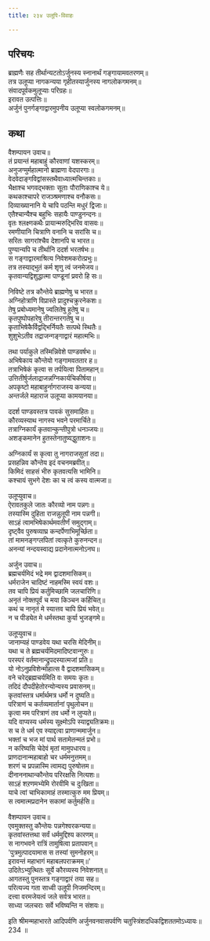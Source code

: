 ```yaml
---
title: २३४ उलूपि-विवाहः

---
```

## परिचयः

ब्राह्मणैः सह तीर्थान्यटतोऽर्जुनस्य स्नानार्थं गङ्गायामवतरणम्॥  
तत्र उलूप्या नागकन्यया गृहीतस्यार्जुनस्य नागलोकगमनम्॥  
संवादपूर्वकमुलूप्याः परिग्रहः॥  
इरावत उत्पत्तिः॥  
अर्जुनं पुनर्गङ्गाद्वारमुपनीय उलूप्या स्वलोकगमनम्॥  

## कथा

वैशम्पायन उवाच॥  
तं प्रयान्तं महाबाहुं कौरवाणां यशस्करम्॥  
अनुजग्मुर्महात्मानो ब्राह्मणा वेदपारगाः॥  
वेदवेदाङ्गविद्वांसस्तथैवाध्यात्मचिन्तकाः॥  
भैक्षाश्च भगवद्भक्ताः सूताः पौराणिकाश्च ये॥  
कथकाश्चापरे राजञ्श्रमणाश्च वनौकसः॥  
दिव्याख्यानानि ये चापि पठन्ति मधुरं द्विजाः॥  
एतैश्चान्यैश्च बहुभिः सहायैः पाण्डुनन्दनः॥  
वृतः श्लक्ष्णकथैः प्रायान्मरुद्भिरिव वासवः॥  
रमणीयानि चित्राणि वनानि च सरांसि च॥  
सरितः सागरांश्चैव देशानपि च भारत॥  
पुण्यान्यपि च तीर्थानि ददर्श भरतर्षभः॥  
स गङ्गाद्वारमाश्रित्य निवेशमकरोत्प्रभुः॥  
तत्र तस्याद्भुतं कर्म शृणु त्वं जनमेजय॥  
कृतवान्यद्विशुद्धात्मा पाण्डूनां प्रवरो हि सः॥  

निविष्टे तत्र कौन्तेये ब्राह्मणेषु च भारत॥  
अग्निहोत्राणि विप्रास्ते प्रादुश्चक्रुरनेकशः॥  
तेषु प्रबोध्यमानेषु ज्वलितेषु हुतेषु च॥  
कृतपुष्पोपहारेषु तीरान्तरगतेषु च॥  
कृताभिषेकैर्विद्वद्भिर्नियतैः सत्पथे स्थितैः॥  
शुशुभेऽतीव तद्राजन्गङ्गाद्वारं महात्मभिः॥  

तथा पर्याकुले तस्मिन्निवेशे पाण्डवर्षभः॥  
अभिषेकाय कौन्तेयो गङ्गामवततार ह॥  
तत्राभिषेकं कृत्वा स तर्पयित्वा पितामहान्॥  
उत्तितीर्षुर्जलाद्राजन्नग्निकार्यचिकीर्षया॥  
अपकृष्टो महाबाहुर्नागराजस्य कन्यया॥  
अन्तर्जले महाराज उलूप्या कामयानया॥  

ददर्श पाण्डवस्तत्र पावकं सुसमाहितः॥  
कौरव्यस्याथ नागस्य भवने परमार्चिते॥  
तत्राग्निकार्यं कृतवान्कुन्तीपुत्रो धनञ्जयः॥  
अशङ्कमानेन हुतस्तेनातुष्यद्धुताशनः॥  

अग्निकार्यं स कृत्वा तु नागराजसुतां तदा॥  
प्रसहन्निव कौन्तेय इदं वचनमब्रवीत्॥  
किमिदं साहसं भीरु कृतवत्यसि भामिनि॥  
कश्चायं सुभगे देशः का च त्वं कस्य वात्मजा॥  

उलूप्युवाच॥  
ऐरावतकुले जातः कौरव्यो नाम पन्नगः॥  
तस्यास्मि दुहिता राजन्नुलूपी नाम पन्नगी॥  
साऽहं त्वामभिषेकार्थमवतीर्णं समुद्गाम्॥  
दृष्ट्वैव पुरुषव्याघ्र कन्दर्पेणाभिमूर्च्छिता॥  
तां मामनङ्गग्लपितां त्वत्कृते कुरुनन्दन॥  
अनन्यां नन्दयस्वाद्य प्रदानेनात्मनोऽनघ॥  

अर्जुन उवाच॥  
ब्रह्मचर्यमिदं भद्रे मम द्वादशमासिकम्॥  
धर्मराजेन चादिष्टं नाहमस्मि स्वयं वशः॥  
तव चापि प्रियं कर्तुमिच्छामि जलचारिणि॥  
अनृतं नोक्तपूर्वं च मया किञ्चन कर्हिचित्॥  
कथं च नानृतं मे स्यात्तव चापि प्रियं भवेत्॥  
न च पीड्येत मे धर्मस्तथा कुर्या भुजङ्गमे॥  

उलूप्युवाच॥  
जानाम्यहं पाण्डवेय यथा चरसि मेदिनीम्॥  
यथा च ते ब्रह्मचर्यमिदमादिष्टवान्गुरुः॥  
परस्परं वर्तमानान्द्रुपदस्यात्मजां प्रति॥  
यो नोऽनुप्रविशेन्मोहात्स वै द्वादशमासिकम्॥  
वने चरेद्ब्रह्मचर्यमिति वः समयः कृतः॥  
तदिदं दौपदीहेतोरन्योन्यस्य प्रवासनम्॥  
कृतवांस्तत्र धर्मार्थमत्र धर्मो न दुष्यति॥  
परित्राणं च कर्तव्यमार्तानां पृथुलोचन॥  
कृत्वा मम परित्राणं तव धर्मो न लुप्यते॥  
यदि वाप्यस्य धर्मस्य सूक्ष्मोऽपि स्याद्व्यतिक्रमः॥  
स च ते धर्म एव स्याद्दत्वा प्राणान्ममार्जुन॥  
भक्तां च भज मां पार्थ सतामेतन्मतं प्रभो॥  
न करिष्यसि चेदेवं मृतां मामुपधारय॥  
प्राणदानान्महाबाहो चर धर्ममनुत्तमम्॥  
शरणं च प्रपन्नास्मि त्वामद्य पुरुषोत्तम॥  
दीनाननाथान्कौन्तेय परिरक्षसि नित्यशः॥  
साऽहं शऱणमभ्येमि रोरवीमि च दुःखिता॥  
याचे त्वां चाभिकामाहं तस्मात्कुरु मम प्रियम्॥  
स त्वमात्मप्रदानेन सकामां कर्तुमर्हसि॥  

वैशम्पायन उवाच॥  
एवमुक्तस्तु कौन्तेयः पन्नगेश्वरकन्यया॥  
कृतवांस्तत्तथा सर्वं धर्ममुद्दिश्य कारणम्॥  
स नागभवने रात्रिं तामुषित्वा प्रतापवान्॥  
'पुत्रमुत्पादयामास स तस्यां सुमनोहरम्॥  
इरावन्तं महाभागं महाबलपराक्रमम्॥'  
उदितेऽभ्युत्थितः सूर्ये कौरव्यस्य निवेशनात्॥  
आगतस्तु पुनस्तत्र गङ्गाद्वारं तया सह॥  
परित्यज्य गता साध्वी उलूपी निजमन्दिरम्॥  
दत्त्वा वरमजेयत्वं जले सर्वत्र भारत॥  
साध्या जलचराः सर्वे भविष्यन्ति न संशयः॥  

इति श्रीमन्महाभारते आदिपर्वणि अर्जुनवनवासपर्वणि चतुस्त्रिंशदधिकद्विशततमोऽध्यायः॥  
234 ॥  
